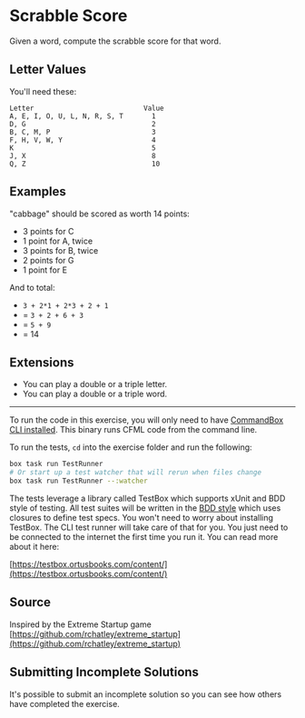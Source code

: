 # Scrabble Score

Given a word, compute the scrabble score for that word.

## Letter Values

You'll need these:

```plain
Letter                           Value
A, E, I, O, U, L, N, R, S, T       1
D, G                               2
B, C, M, P                         3
F, H, V, W, Y                      4
K                                  5
J, X                               8
Q, Z                               10
```

## Examples
"cabbage" should be scored as worth 14 points:

- 3 points for C
- 1 point for A, twice
- 3 points for B, twice
- 2 points for G
- 1 point for E

And to total:

- `3 + 2*1 + 2*3 + 2 + 1`
- = `3 + 2 + 6 + 3`
- = `5 + 9`
- = 14

## Extensions
- You can play a double or a triple letter.
- You can play a double or a triple word.

* * * *

To run the code in this exercise, you will only need to have [CommandBox CLI installed](https://ortus.gitbooks.io/commandbox-documentation/content/setup/installation.html).  This binary runs CFML code from the command line.

To run the tests, `cd` into the exercise folder and run the following:

```bash 
box task run TestRunner
# Or start up a test watcher that will rerun when files change
box task run TestRunner --:watcher
```

The tests leverage a library called TestBox which supports xUnit and BDD style of testing.  All test suites will be written in the [BDD style](https://testbox.ortusbooks.com/content/primers/bdd/specs.html) which uses closures to define test specs.  You won't need to worry about installing TestBox.  The CLI test runner will take care of that for you.  You just need to be connected to the internet the first time you run it.  You can read more about it here:

[https://testbox.ortusbooks.com/content/](https://testbox.ortusbooks.com/content/)
## Source

Inspired by the Extreme Startup game [https://github.com/rchatley/extreme_startup](https://github.com/rchatley/extreme_startup)

## Submitting Incomplete Solutions
It's possible to submit an incomplete solution so you can see how others have completed the exercise.
